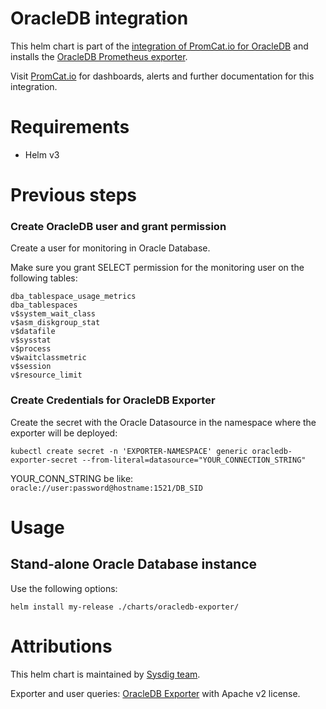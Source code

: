 # OracleDB integration
This helm chart is part of the [integration of PromCat.io for OracleDB](https://promcat.io/apps/oracle-database) and installs the [OracleDB Prometheus exporter](https://github.com/iamseth/oracledb_exporter).

Visit [PromCat.io](https://promcat.io/apps/oracle-database) for dashboards, alerts and further documentation for this integration. 

# Requirements
* Helm v3

# Previous steps
### Create OracleDB user and grant permission

Create a user for monitoring in Oracle Database.

Make sure you grant SELECT permission for the monitoring user on the following tables:

```
dba_tablespace_usage_metrics
dba_tablespaces
v$system_wait_class
v$asm_diskgroup_stat
v$datafile
v$sysstat
v$process
v$waitclassmetric
v$session
v$resource_limit
```


### Create Credentials for OracleDB Exporter

Create the secret with the Oracle Datasource in the namespace where the exporter will be deployed:

```
kubectl create secret -n 'EXPORTER-NAMESPACE' generic oracledb-exporter-secret --from-literal=datasource="YOUR_CONNECTION_STRING"
```

YOUR_CONN_STRING be like: `oracle://user:password@hostname:1521/DB_SID`

# Usage
## Stand-alone Oracle Database instance
Use the following options: 

```
helm install my-release ./charts/oracledb-exporter/
```

# Attributions
This helm chart is maintained by [Sysdig team](https://sysdig.com/).

Exporter and user queries: [OracleDB Exporter](https://github.com/iamseth/oracledb_exporter) with Apache v2 license. 